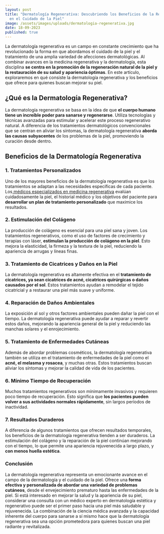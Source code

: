 ```yaml
---
layout: post
title: "Dermatología Regenerativa: Descubriendo los Beneficios de la Revolución
  en el Cuidado de la Piel"
image: /assets/images/uploads/dermatologia-regenerativa.jpg
date: 18-09-2023
published: true
---
```

La dermatología regenerativa es un campo en constante crecimiento que ha revolucionado la forma en que abordamos el cuidado de la piel y el tratamiento de una amplia variedad de afecciones dermatológicas. Al combinar avances en la medicina regenerativa y la dermatología, esta disciplina **se centra en la promoción de la regeneración natural de la piel y la restauración de su salud y apariencia óptimas**. En este artículo, exploraremos en qué consiste la dermatología regenerativa y los beneficios que ofrece para quienes buscan mejorar su piel.

## ¿Qué es la Dermatología Regenerativa?

La dermatología regenerativa se basa en la idea de que **el cuerpo humano tiene un increíble poder para sanarse y regenerarse**. Utiliza tecnologías y técnicas avanzadas para estimular y acelerar este proceso regenerativo natural. A diferencia de los tratamientos dermatológicos convencionales que se centran en aliviar los síntomas, la dermatología regenerativa **aborda las causas subyacentes** de los problemas de la piel, promoviendo la curación desde dentro.

## Beneficios de la Dermatología Regenerativa

### 1. Tratamientos Personalizados

Uno de los mayores beneficios de la dermatología regenerativa es que los tratamientos se adaptan a las necesidades específicas de cada paciente. Los[ médicos especializados en medicina regenerativa](https://www.dermabile.es/vanessa-martins) evalúan cuidadosamente la piel, el historial médico y los objetivos del paciente para **desarrollar un plan de tratamiento personalizado** que maximice los resultados.

### 2. Estimulación del Colágeno

La producción de colágeno es esencial para una piel sana y joven. Los tratamientos regenerativos, como el uso de factores de crecimiento y terapias con láser, **estimulan la producción de colágeno en la piel**. Esto mejora la elasticidad, la firmeza y la textura de la piel, reduciendo la apariencia de arrugas y líneas finas.

### 3. Tratamiento de Cicatrices y Daños en la Piel

La dermatología regenerativa es altamente efectiva en el **tratamiento de cicatrices, ya sean cicatrices de acné, cicatrices quirúrgicas o daños causados por el sol**. Estos tratamientos ayudan a remodelar el tejido cicatricial y a restaurar una piel más suave y uniforme.

### 4. Reparación de Daños Ambientales

La exposición al sol y otros factores ambientales pueden dañar la piel con el tiempo. La dermatología regenerativa puede ayudar a reparar y revertir estos daños, mejorando la apariencia general de la piel y reduciendo las manchas solares y el enrojecimiento.

### 5. Tratamiento de Enfermedades Cutáneas

Además de abordar problemas cosméticos, la dermatología regenerativa también se utiliza en el tratamiento de enfermedades de la piel como el **acné, el melasma y rosacea**, y muchas otras. Estos tratamientos buscan aliviar los síntomas y mejorar la calidad de vida de los pacientes.

### 6. Mínimo Tiempo de Recuperación

Muchos tratamientos regenerativos son mínimamente invasivos y requieren poco tiempo de recuperación. Esto significa que **los pacientes pueden volver a sus actividades normales rápidamente**, sin largos períodos de inactividad.

### 7. Resultados Duraderos

A diferencia de algunos tratamientos que ofrecen resultados temporales, los beneficios de la dermatología regenerativa tienden a ser duraderos. La estimulación del colágeno y la reparación de la piel continúan mejorando con el tiempo, lo que permite una apariencia rejuvenecida a largo plazo, y **con menos huella estética**.

### Conclusión

La dermatología regenerativa representa un emocionante avance en el campo de la dermatología y el cuidado de la piel. Ofrece una **forma efectiva y personalizada de abordar una variedad de problemas cutáneos**, desde el envejecimiento prematuro hasta las enfermedades de la piel. Si está interesado en mejorar la salud y la apariencia de su piel, considerar una consulta con un médico experto en dermatología estética y regenerativo puede ser el primer paso hacia una piel más saludable y rejuvenecida. La combinación de la ciencia médica avanzada y la capacidad inherente del cuerpo para sanarse a sí mismo hace que la dermatología regenerativa sea una opción prometedora para quienes buscan una piel radiante y revitalizada.